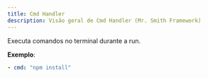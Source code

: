 ```yaml
---
title: Cmd Handler
description: Visão geral de Cmd Handler (Mr. Smith Framework)
---
```


Executa comandos no terminal durante a run.

**Exemplo**:
```yaml
- cmd: "npm install"
```
